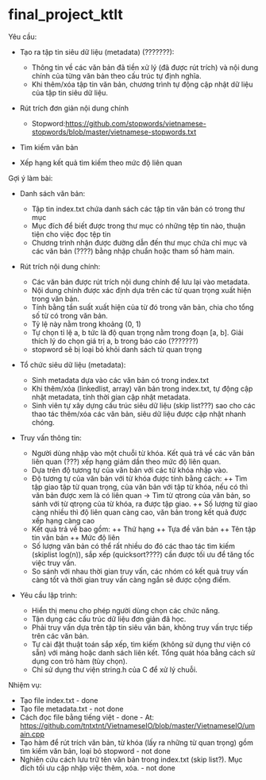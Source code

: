 # final_project_ktlt

Yêu cầu:
- Tạo ra tập tin siêu dữ liệu (metadata) (???????): 
  + Thông tin về các văn bản đã tiền xử lý (đã được rút trích) và nội dung chính của từng văn bản theo cấu trúc tự định nghĩa.
  + Khi thêm/xóa tập tin văn bản, chương trình tự động cập nhật dữ liệu của tập tin siêu dữ liệu.

- Rút trích đơn giản nội dung chính
  + Stopword:https://github.com/stopwords/vietnamese-stopwords/blob/master/vietnamese-stopwords.txt
- Tìm kiếm văn bản
- Xếp hạng kết quả tìm kiếm theo mức độ liên quan

Gợi ý làm bài:
- Danh sách văn bản:
  + Tập tin index.txt chứa danh sách các tập tin văn bản có trong thư mục
  + Mục đích để biết được trong thư mục có những tệp tin nào, thuận tiện cho việc đọc tệp tin
  + Chương trình nhận được đường dẫn đến thư mục chứa chỉ mục và các văn bản (????) bằng nhập chuẩn hoặc tham số hàm main.
- Rút trích nội dung chính:
  + Các văn bản được rút trích nội dung chính để lưu lại vào metadata.
  + Nội dung chính được xác định dựa trên các từ quan trọng xuất hiện trong văn bản.
  + Tính bằng tần suất xuất hiện của từ đó trong văn bản, chia cho tổng số từ có trong văn bản.
  + Tỷ lệ này nằm trong khoảng (0, 1)
  + Tự chọn tỉ lệ a, b tức là độ quan trọng nằm trong đoạn [a, b]. Giải thích lý do chọn giá trị a, b trong báo cáo (???????)
  + stopword sẽ bị loại bỏ khỏi danh sách từ quan trọng
- Tổ chức siêu dữ liệu (metadata):
  + Sinh metadata dựa vào các văn bản có trong index.txt
  + Khi thêm/xóa (linkedlist, array) văn bản trong index.txt, tự động cập nhật metadata, tính thời gian cập nhật metadata. 
  + Sinh viên tự xây dựng cấu trúc  siêu dữ liệu (skip list???) sao cho các thao tác thêm/xóa các văn bản, siêu dữ liệu được cập nhật nhanh chóng.
- Truy vấn thông tin:
  + Người dùng nhập vào một chuỗi từ khóa. Kết quả trả về các văn bản liên quan (???) xếp hạng giảm dần theo mức độ liên quan.
  + Dựa trên độ tương tự của văn bản với các từ khóa nhập vào.
  + Độ tương tự của văn bản với từ khóa được tính bằng cách:
    ++ Tìm tập giao tập từ quan trọng, của văn bản với tập từ khóa, nếu có thì văn bản được xem là có liên quan -> Tìm từ qtrong của văn bản, so sánh với từ qtrọng của từ khóa, ra được tập giao.
    ++ Số lượng từ giao càng nhiều thì độ liên quan càng cao, văn bản trong kết quả được xếp hạng càng cao
  + Kết quả trả về bao gồm:
    ++ Thứ hạng
    ++ Tựa đề văn bản
    ++ Tên tập tin văn bản
    ++ Mức độ liên
  + Số lượng văn bản có thể rất nhiều do đó các thao tác tìm kiếm (skiplist log(n)), sắp xếp (quicksort????) cần được tối ưu để tăng tốc việc truy vấn. 
  + So sánh với nhau thời gian truy vấn, các nhóm có kết quả truy vấn càng tốt và thời gian truy vấn càng ngắn sẽ được cộng điểm.

- Yêu cầu lập trình:
  + Hiển thị menu cho phép người dùng chọn các chức năng.
  + Tận dụng các cấu trúc dữ liệu đơn giản đã học.
  + Phải truy vấn dựa trên tập tin siêu văn bản, không truy vấn trực tiếp trên các văn bản.
  + Tự cài đặt thuật toán sắp xếp, tìm kiếm (không sử dụng thư viện có sẵn) với mảng hoặc danh sách liên kết. Tổng quát hóa bằng cách sử dụng con trỏ hàm (tùy chọn).
  + Chỉ sử dụng thư viện string.h của C để xử lý chuỗi.

Nhiệm vụ:
- Tạo file index.txt - done
- Tạo file metadata.txt - not done 
- Cách đọc file bằng tiếng việt - done - At: https://github.com/tntxtnt/VietnameseIO/blob/master/VietnameseIO/umain.cpp
- Tạo hàm để rút trích văn bản, từ khóa (lấy ra những từ quan trọng) gồm tìm kiếm văn bản, loại bỏ stopword - not done
- Nghiên cứu cách lưu trữ tên văn bản trong index.txt (skip list?). Mục đích tối ưu cập nhập việc thêm, xóa. - not done
